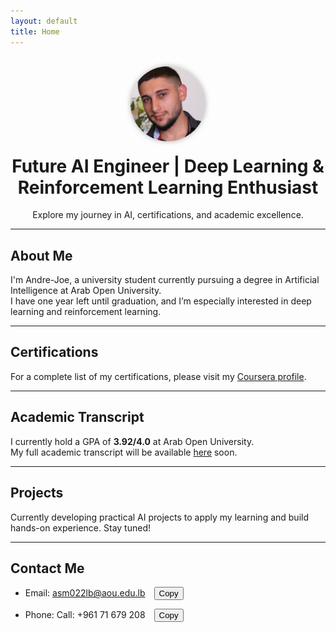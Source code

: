 ```yaml
---
layout: default
title: Home
---
```


<div style="text-align: center; margin-top: 30px;">
  <a href="/">
    <img src="/assets/me.jpg" alt="Logo"
         style="height:120px; width:120px; border-radius:50%; object-fit:cover; box-shadow: 0 0 8px rgba(0,0,0,0.3);" />
  </a>
</div>

<h1 style="text-align: center; margin-top: 20px;">
  Future AI Engineer | Deep Learning & Reinforcement Learning Enthusiast
</h1>

<p style="text-align: center;">
  Explore my journey in AI, certifications, and academic excellence.
</p>

---

## About Me

I'm Andre-Joe, a university student currently pursuing a degree in Artificial Intelligence at Arab Open University.  
I have one year left until graduation, and I’m especially interested in deep learning and reinforcement learning.

---

## Certifications

For a complete list of my certifications, please visit my [Coursera profile](https://www.coursera.org/user/b2be56243c7bbe7e10eecb1fac05bd18).

---

## Academic Transcript

I currently hold a GPA of **3.92/4.0** at Arab Open University.  
My full academic transcript will be available [here](/assets/transcript.pdf) soon.

---

## Projects

Currently developing practical AI projects to apply my learning and build hands-on experience. Stay tuned!

---

## Contact Me

- Email: <a href="mailto:asm022lb@aou.edu.lb" style="text-decoration:none; color:inherit;">asm022lb@aou.edu.lb</a>
  <button onclick="copyEmail()" style="margin-left:10px; cursor:pointer;">Copy</button>

- Phone: <a href="tel:+96171679208" style="text-decoration:none; color:inherit;">Call: +961 71 679 208</a>
  <button onclick="copyPhoneNumber()" style="margin-left:10px; cursor:pointer;">Copy</button>

<script>
  function copyEmail() {
    navigator.clipboard.writeText('asm022lb@aou.edu.lb').then(() => {
      alert('Email address copied to clipboard!');
    });
  }

  function copyPhoneNumber() {
    navigator.clipboard.writeText('+96171679208').then(() => {
      alert('Phone number copied to clipboard!');
    });
  }
</script>
